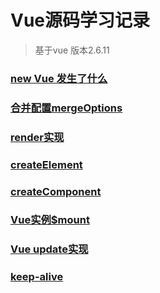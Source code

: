 # Vue源码学习记录
> 基于vue 版本2.6.11

### [new Vue 发生了什么](https://github.com/leefinder/vue-analysis-sbs/tree/master/newVue%E5%8F%91%E7%94%9F%E4%BA%86%E4%BB%80%E4%B9%88)

### [合并配置mergeOptions](https://github.com/leefinder/vue-analysis-sbs/tree/master/%E5%90%88%E5%B9%B6%E9%85%8D%E7%BD%AEmergeOptions)

### [render实现](https://github.com/leefinder/vue-analysis-sbs/tree/master/render)

### [createElement](https://github.com/leefinder/vue-analysis-sbs/tree/master/createElement)

### [createComponent](https://github.com/leefinder/vue-analysis-sbs/tree/master/createComponent)

### [Vue实例$mount](https://github.com/leefinder/vue-analysis-sbs/tree/master/Vue%E5%AE%9E%E4%BE%8B%24mount)

### [Vue update实现](https://github.com/leefinder/vue-analysis-sbs/tree/master/update)

### [keep-alive](https://github.com/leefinder/vue-analysis-sbs/tree/master/keep-alive)



